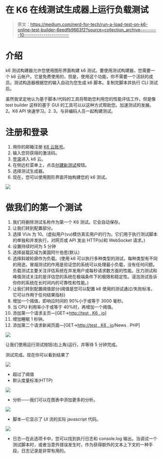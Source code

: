 # 在 K6 在线测试生成器上运行负载测试

> 原文：<https://medium.com/nerd-for-tech/run-a-load-test-on-k6-online-test-builder-6eedfb9663f2?source=collection_archive---------10----------------------->

# 介绍

k6 测试构建器允许您使用图形界面构建 k6 测试。要使用测试构建器，您需要一个 k6 云帐户。它是免费使用的，但是，使用这个功能，你不需要一个活跃的成员。测试构造器根据您的输入自动为您生成 k6 脚本。复制完脚本并执行 CLI 测试后。

虽然我坚定地认为基于脚本/代码的工具将帮助您利用您的性能评估工作，但是像 test builder 这样的基于 GUI 的工具可以以这种方式帮助您。加速测试的发展。
2。K6 API 快速学习。2.
3。与非编码人员一起构建测试。

# 注册和登录

1.  用你的邮箱注册 [K6 云账号](https://app.k6.io/account/login)。
2.  输入您将获得的激活码。
3.  [登录](https://app.k6.io/account/login)进入 k6 云。
4.  在侧边栏菜单上，点击[创建新测试](https://app.k6.io/tests/new)按钮。
5.  选择测试生成器。
6.  现在，您可以使用图形界面开始构建您的 k6 测试。

![](img/622803c2f1cedf897eab69fbc2c36c51.png)

# 做我们的第一个测试

1.  我们将删除测试名称作为第一个 K6 测试。它会自动保存。
2.  让我们转到配置部分。
3.  选择 VUs 为 10。(虚拟用户(vu)模仿真实用户的行为。它们用于执行测试脚本的单独和并发执行，对网页或 API 发出 HTTP(s)和 WebSocket 请求。)
4.  设置持续时间为 5 分钟
5.  选择装载区域为美国阿什伯恩(默认)
6.  选择斜坡轮廓作为负载。(使用 k6 可以执行多种类型的测试，每种类型有不同的用途。冒烟测试的作用是验证您的系统可以处理最小负载，没有任何问题。负载测试主要关注评估系统在并发用户或每秒请求数方面的性能。压力测试和峰值测试关注的是评估您的系统在极端条件下的极限和稳定性。浸泡测试告诉你你的系统在长时间内的可靠性和性能。)
7.  让我们转到配置阈值部分(阈值是您可以配置 k6 使用的测试通过/失败标准，它可以作用于任何结果指标)
8.  增加一个阈值，即响应时间的 90%小于或等于 3000 毫秒。
9.  当 CPU 利用率小于或等于 40%时，再增加一个阈值。
10.  添加第一个请求主页—[GET->[http://test . K6 . io](http://test.k6.io)]
11.  增加睡眠 1 秒钟。
12.  添加第二个请求新闻页面—[GET->[http://test . K6 . io](http://test.k6.io/news.php)/News . PHP]

![](img/a91764af827b7883bf64d59c4e539674.png)

让我们使用运行测试按钮(右上角)运行，并等待 5 分钟完成。

测试完成。现在你可以看到结果了

![](img/2f69a77477093aa61379f71f9c08ab58.png)

*   超过了阈值
*   默认度量标准(HTTP)

![](img/9fe0f60457abb962bc59088e201292e0.png)

*   分析——我们可以在图表中添加更多的分析。

![](img/3edc67aff7e3a99b65482afc5a768d91.png)

*   脚本—它显示了 UI 流的实际 javascript 代码。

![](img/ece9fb536c237db561f02de3389873bb.png)

*   日志—在此选项卡中，您可以找到执行日志和 console.log 输出。当调试一个测试脚本时，或者当意外错误发生时，作为获得额外的文本上下文的一种手段，日志记录是非常有用的。